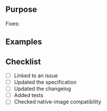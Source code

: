 ## Purpose

Fixes:

## Examples

## Checklist
- [ ] Linked to an issue
- [ ] Updated the specification
- [ ] Updated the changelog
- [ ] Added tests
- [ ] Checked native-image compatibility